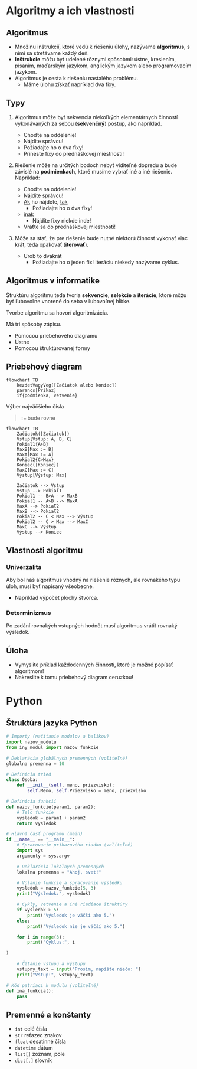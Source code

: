 # Algoritmy a ich vlastnosti

## Algoritmus
- Množinu inštrukcií, ktoré vedú k riešeniu úlohy, nazývame **algoritmus**, s nimi sa stretávame každý deň.
- **Inštrukcie** môžu byť udelené rôznymi spôsobmi: ústne, kreslením, písaním, maďarským jazykom, anglickým jazykom alebo programovacím jazykom.
- Algoritmus je cesta k riešeniu nastalého problému.
    - Máme úlohu získať napríklad dva fixy.

## Typy

1. Algoritmus môže byť sekvencia niekoľkých elementárnych činností vykonávaných za sebou (**sekvenčný**) postup, ako napríklad.
    - Choďte na oddelenie!
    - Nájdite správcu!
    - Požiadajte ho o dva fixy!
    - Prineste fixy do prednáškovej miestnosti!

1. Riešenie môže na určitých bodoch nebyť viditeľné dopredu a bude závislé na **podmienkach**, ktoré musíme vybrať iné a iné riešenie. Napríklad:
    - Choďte na oddelenie!
    - Nájdite správcu!
    - <ins>Ak</ins> ho nájdete, <ins>tak</ins>
        - Požiadajte ho o dva fixy!
    - <ins>inak</ins>
        - Nájdite fixy niekde inde!
    - Vráťte sa do prednáškovej miestnosti!

1. Môže sa stať, že pre riešenie bude nutné niektorú činnosť vykonať viac krát, teda opakovať (**iterovať**).
    - Urob to dvakrát
        - Požiadajte ho o jeden fix!
Iteráciu niekedy nazývame cyklus.

## Algoritmus v informatike

Štruktúru algoritmu teda tvoria **sekvencie**, **selekcie** a **iterácie**, ktoré môžu byť ľubovoľne vnorené do seba v ľubovoľnej hĺbke.

Tvorbe algoritmu sa hovorí algoritmizácia.

Má tri spôsoby zápisu.
- Pomocou priebehového diagramu
- Ústne
- Pomocou štruktúrovanej formy

## Priebehový diagram

```mermaid
flowchart TB
    kezdetVagyVeg([Začiatok alebo koniec])
    parancs[Prikaz]
    if{podmienka, vetvenie}
```
Výber najväčšieho čísla
> `:=` bude rovné
```mermaid
flowchart TB
	Začiatok([Začiatok])
    Vstup[Vstup: A, B, C]
    Pokiaľ1{A>B}
    MaxB[Max := B]
    MaxA[Max := A]
    Pokiaľ2{C>Max}
    Koniec([Koniec]) 
    MaxC[Max := C]
    Výstup[Výstup: Max]

    Začiatok --> Vstup
    Vstup --> Pokiaľ1
    Pokiaľ1 -- B>A --> MaxB
    Pokiaľ1 -- A>B --> MaxA
    MaxA --> Pokiaľ2
    MaxB --> Pokiaľ2
    Pokiaľ2 -- C < Max --> Výstup
    Pokiaľ2 -- C > Max --> MaxC
    MaxC --> Výstup
    Výstup --> Koniec
```

## Vlastnosti algoritmu
### Univerzalita
Aby bol náš algoritmus vhodný na riešenie rôznych, ale rovnakého typu úloh, musí byť napísaný všeobecne.
- Napríklad výpočet plochy štvorca.

### Determinizmus
Po zadání rovnakých vstupných hodnôt musí algoritmus vrátiť rovnaký výsledok.

## Úloha

- Vymyslite príklad každodenných činností, ktoré je možné popísať algoritmom!
- Nakreslite k tomu priebehový diagram ceruzkou!

# Python

## Štruktúra jazyka Python

```py
# Importy (načítanie modulov a balíkov)
import nazov_modulu
from iny_modul import nazov_funkcie

# Deklarácia globálnych premenných (voliteľné)
globalna premenna = 10

# Definícia tried
class Osoba:
    def __init__(self, meno, priezvisko):
        self.Meno, self.Priezvisko = meno, priezvisko

# Definícia funkcií
def nazov_funkcie(param1, param2):
    # Telo funkcie
    vysledok = param1 + param2
    return vysledok

# Hlavná časť programu (main)
if __name__ == "__main__":
    # Spracovanie príkazového riadku (voliteľné)
    import sys
    argumenty = sys.argv

    # Deklarácia lokálnych premenných
    lokalna premenna = "Ahoj, svet!"

    # Volanie funkcie a spracovanie výsledku
    vysledok = nazov_funkcie(5, 3)
    print("Výsledok:", vysledok)

    # Cykly, vetvenie a iné riadiace štruktúry
    if vysledok > 5:
        print("Výsledok je väčší ako 5.")
    else:
        print("Výsledok nie je väčší ako 5.")

    for i in range(3):
        print("Cyklus:", i

)

    # Čítanie vstupu a výstupu
    vstupny_text = input("Prosím, napíšte niečo: ")
    print("Vstup:", vstupny_text)

# Kód patriaci k modulu (voliteľné)
def ina_funkcia():
    pass
```

## Premenné a konštanty
- `int` celé čísla
- `str` reťazec znakov
- `float` desatinné čísla
- `datetime` dátum
- `list[]` zoznam, pole
- `dict[,]` slovník